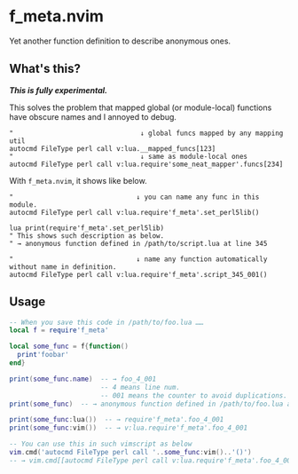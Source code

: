 # f\_meta.nvim

Yet another function definition to describe anonymous ones.

## What's this?

***This is fully experimental.***

This solves the problem that mapped global (or module-local) functions have obscure names and I annoyed to debug.

```vim
"                                ↓ global funcs mapped by any mapping util
autocmd FileType perl call v:lua.__mapped_funcs[123]
"                                ↓ same as module-local ones
autocmd FileType perl call v:lua.require'some_neat_mapper'.funcs[234]
```

With `f_meta.nvim`, it shows like below.

```vim
"                               ↓ you can name any func in this module.
autocmd FileType perl call v:lua.require'f_meta'.set_perl5lib()

lua print(require'f_meta'.set_perl5lib)
" This shows such description as below.
" → anonymous function defined in /path/to/script.lua at line 345

"                               ↓ name any function automatically without name in definition.
autocmd FileType perl call v:lua.require'f_meta'.script_345_001()
```

## Usage

```lua
-- When you save this code in /path/to/foo.lua ……
local f = require'f_meta'

local some_func = f{function()
  print'foobar'
end}

print(some_func.name)  -- → foo_4_001
                       -- 4 means line num.
                       -- 001 means the counter to avoid duplications.
print(some_func)  -- → anonymous function defined in /path/to/foo.lua at line 4

print(some_func:lua())  -- → require'f_meta'.foo_4_001
print(some_func:vim())  -- → v:lua.require'f_meta'.foo_4_001

-- You can use this in such vimscript as below
vim.cmd('autocmd FileType perl call '..some_func:vim()..'()')
-- → vim.cmd[[autocmd FileType perl call v:lua.require'f_meta'.foo_4_001()]]
```
